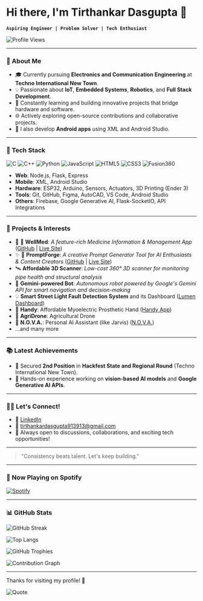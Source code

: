 # Hi there, I'm Tirthankar Dasgupta 👋

**`Aspiring Engineer | Problem Solver | Tech Enthusiast`**

![Profile Views](https://komarev.com/ghpvc/?username=MrTG1B\&label=Profile%20views\&color=0e75b6\&style=flat)

---

### 🔗 About Me

* 🎓 Currently pursuing **Electronics and Communication Engineering** at **Techno International New Town**.
* 💡 Passionate about **IoT**, **Embedded Systems**, **Robotics**, and **Full Stack Development**.
* 🚀 Constantly learning and building innovative projects that bridge hardware and software.
* 🌐 Actively exploring open-source contributions and collaborative projects.
* 📱 I also develop **Android apps** using XML and Android Studio.

---

### 🔬 Tech Stack

![C](https://img.shields.io/badge/-C-00599C?style=flat-square\&logo=c\&logoColor=white)
![C++](https://img.shields.io/badge/-C++-00599C?style=flat-square\&logo=c%2B%2B\&logoColor=white)
![Python](https://img.shields.io/badge/-Python-3776AB?style=flat-square\&logo=python\&logoColor=white)
![JavaScript](https://img.shields.io/badge/-JavaScript-F7DF1E?style=flat-square\&logo=javascript\&logoColor=black)
![HTML5](https://img.shields.io/badge/-HTML5-E34F26?style=flat-square\&logo=html5\&logoColor=white)
![CSS3](https://img.shields.io/badge/-CSS3-1572B6?style=flat-square\&logo=css3\&logoColor=white)
![Fusion360](https://img.shields.io/badge/-Fusion360-1797ED?style=flat-square\&logo=autodesk\&logoColor=white)

* **Web**: Node.js, Flask, Express
* **Mobile**: XML, Android Studio
* **Hardware**: ESP32, Arduino, Sensors, Actuators, 3D Printing (Ender 3)
* **Tools**: Git, GitHub, Figma, AutoCAD, VS Code, Android Studio
* **Others**: Firebase, Google Generative AI, Flask-SocketIO, API Integrations

---

### 💼 Projects & Interests

* 💊 🚀 **WellMed**: *A feature-rich Medicine Information & Management App* ([GitHub](https://github.com/MrTG1B/WellMed) | [Live Site](https://wellmed.vercel.app/))
* ✨ 🌟 **PromptForge**: *A creative Prompt Generator Tool for AI Enthusiasts & Content Creators* ([GitHub](https://github.com/MrTG1B/PromptForge) | [Live Site](https://prompt-forge-blond.vercel.app/))
* 🛰️ **Affordable 3D Scanner**: *Low-cost 360° 3D scanner for monitoring pipe health and structural analysis*
* 🤖 **Gemini-powered Bot**: *Autonomous robot powered by Google's Gemini API for smart navigation and decision-making*
* 💡 **Smart Street Light Fault Detection System** and its Dashboard ([Lumen Dashboard](https://github.com/MrTG1B/Lumen_Dashboard))
* 🦾 **Handy**: Affordable Myoelectric Prosthetic Hand ([Handy App](https://github.com/MrTG1B/Handy_App))
* 🚁 **AgriDrone**: Agricultural Drone
* 🤖 **N.O.V.A.**: Personal AI Assistant (like Jarvis) ([N.O.V.A.](https://github.com/MrTG1B/NOVA))
* …and many more

---

### 📚 Latest Achievements

* 👑 Secured **2nd Position** in **Hackfest State and Regional Round** (Techno International New Town).
* 🖖 Hands-on experience working on **vision-based AI models** and **Google Generative AI APIs**.

---

### 🚶‍♂️ Let's Connect!

* 💌 [LinkedIn](https://www.linkedin.com/in/tirthankar-dasgupta-mrtg1b)
* 📧 [tirthankardasgupta913913@gmail.com](mailto:tirthankardasgupta913913@gmail.com)
* 💬 Always open to discussions, collaborations, and exciting tech opportunities!

---

> "Consistency beats talent. Let's keep building."

---

### 🎵 Now Playing on Spotify

[![Spotify](https://novatorem-swart-three.vercel.app/api/spotify)](https://open.spotify.com/user/)

---

### 📊 GitHub Stats

![GitHub Streak](https://github-readme-streak-stats.herokuapp.com/?user=MrTG1B\&theme=tokyonight)

![Top Langs](https://github-readme-stats.vercel.app/api/top-langs/?username=MrTG1B\&layout=compact\&theme=tokyonight)

![GitHub Trophies](https://github-profile-trophy.vercel.app/?username=MrTG1B\&theme=tokyonight\&no-frame=true\&column=4\&margin-w=15\&margin-h=15)

![Contribution Graph](https://github-readme-activity-graph.vercel.app/graph?username=MrTG1B\&theme=green)

---

Thanks for visiting my profile! 💚

![Quote](https://quotes-github-readme.vercel.app/api?type=horizontal\&theme=tokyonight)
